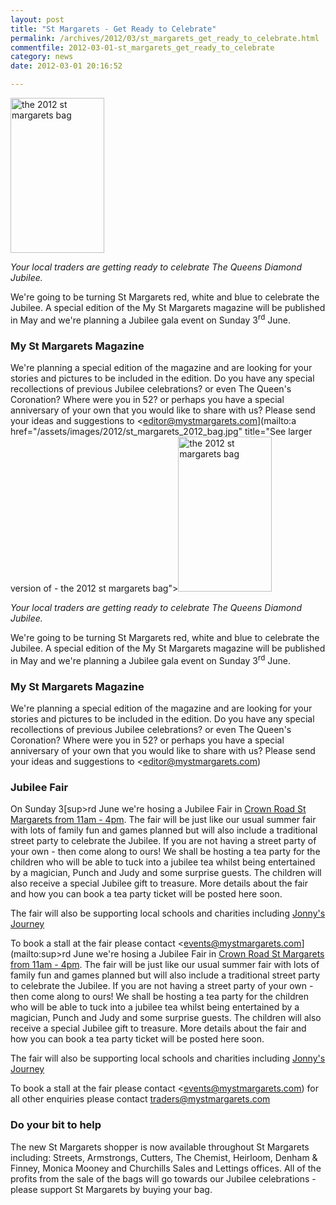 ```yaml
---
layout: post
title: "St Margarets - Get Ready to Celebrate"
permalink: /archives/2012/03/st_margarets_get_ready_to_celebrate.html
commentfile: 2012-03-01-st_margarets_get_ready_to_celebrate
category: news
date: 2012-03-01 20:16:52

---
```


<a href="/assets/images/2012/st_margarets_2012_bag.jpg" title="See larger version of - the 2012 st margarets bag"><img src="/assets/images/2012/st_margarets_2012_bag_thumb.jpg" width="150" height="248" alt="the 2012 st margarets bag" class="right" /></a>

*Your local traders are getting ready to celebrate The Queens Diamond Jubilee.*

We're going to be turning St Margarets red, white and blue to celebrate the Jubilee. A special edition of the My St Margarets magazine will be published in May and we're planning a Jubilee gala event on Sunday 3<sup>rd</sup> June.

### My St Margarets Magazine

We're planning a special edition of the magazine and are looking for your stories and pictures to be included in the edition. Do you have any special recollections of previous Jubilee celebrations? or even The Queen's Coronation? Where were you in 52? or perhaps you have a special anniversary of your own that you would like to share with us? Please send your ideas and suggestions to <editor@mystmargarets.com](mailto:a href="/assets/images/2012/st_margarets_2012_bag.jpg" title="See larger version of - the 2012 st margarets bag"><img src="/assets/images/2012/st_margarets_2012_bag_thumb.jpg" width="150" height="248" alt="the 2012 st margarets bag" class="right" /></a>

*Your local traders are getting ready to celebrate The Queens Diamond Jubilee.*

We're going to be turning St Margarets red, white and blue to celebrate the Jubilee. A special edition of the My St Margarets magazine will be published in May and we're planning a Jubilee gala event on Sunday 3<sup>rd</sup> June.

### My St Margarets Magazine

We're planning a special edition of the magazine and are looking for your stories and pictures to be included in the edition. Do you have any special recollections of previous Jubilee celebrations? or even The Queen's Coronation? Where were you in 52? or perhaps you have a special anniversary of your own that you would like to share with us? Please send your ideas and suggestions to <editor@mystmargarets.com)

### Jubilee Fair

On Sunday 3[sup>rd</sup> June we're hosing a Jubilee Fair in [Crown Road St Margarets from 11am - 4pm](/event/fair/200705143245). The fair will be just like our usual summer fair with lots of family fun and games planned but will also include a traditional street party to celebrate the Jubilee. If you are not having a street party of your own - then come along to ours! We shall be hosting a tea party for the children who will be able to tuck into a jubilee tea whilst being entertained by a magician, Punch and Judy and some surprise guests. The children will also receive a special Jubilee gift to treasure. More details about the fair and how you can book a tea party ticket will be posted here soon.

The fair will also be supporting local schools and charities including [Jonny's Journey](http://jonnysjourney2012.com/)

To book a stall at the fair please contact <events@mystmargarets.com](mailto:sup>rd</sup> June we're hosing a Jubilee Fair in [Crown Road St Margarets from 11am - 4pm](/event/fair/200705143245). The fair will be just like our usual summer fair with lots of family fun and games planned but will also include a traditional street party to celebrate the Jubilee. If you are not having a street party of your own - then come along to ours! We shall be hosting a tea party for the children who will be able to tuck into a jubilee tea whilst being entertained by a magician, Punch and Judy and some surprise guests. The children will also receive a special Jubilee gift to treasure. More details about the fair and how you can book a tea party ticket will be posted here soon.

The fair will also be supporting local schools and charities including [Jonny's Journey](http://jonnysjourney2012.com/)

To book a stall at the fair please contact <events@mystmargarets.com) for all other enquiries please contact [traders@mystmargarets.com](mailto:traders@mystmargarets.com)

### Do your bit to help

The new St Margarets shopper is now available throughout St Margarets including: Streets, Armstrongs, Cutters, The Chemist, Heirloom, Denham & Finney, Monica Mooney and Churchills Sales and Lettings offices. All of the profits from the sale of the bags will go towards our Jubilee celebrations - please support St Margarets by buying your bag.
